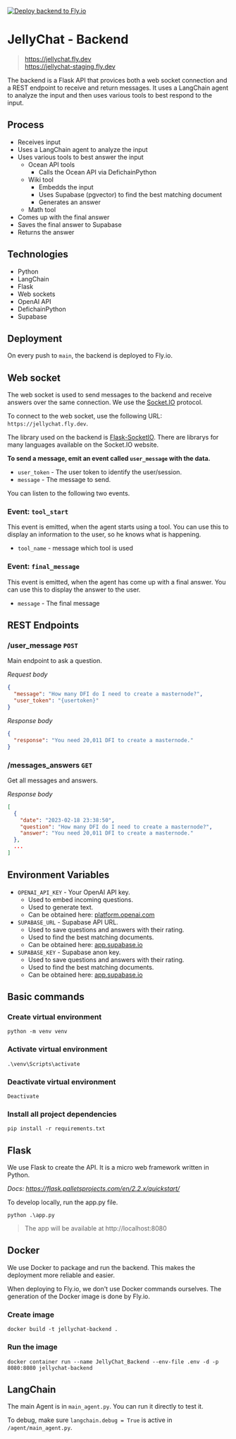 [![Deploy backend to Fly.io](https://github.com/0ptim/JellyChat/actions/workflows/fly.yml/badge.svg)](https://github.com/0ptim/JellyChat/actions/workflows/fly.yml)

# JellyChat - Backend

> https://jellychat.fly.dev  
> https://jellychat-staging.fly.dev

The backend is a Flask API that provices both a web socket connection and a REST endpoint to receive and return messages. It uses a LangChain agent to analyze the input and then uses various tools to best respond to the input.

## Process

- Receives input
- Uses a LangChain agent to analyze the input
- Uses various tools to best answer the input
  - Ocean API tools
    - Calls the Ocean API via DefichainPython
  - Wiki tool
    - Embedds the input
    - Uses Supabase (pgvector) to find the best matching document
    - Generates an answer
  - Math tool
- Comes up with the final answer
- Saves the final answer to Supabase
- Returns the answer

## Technologies

- Python
- LangChain
- Flask
- Web sockets
- OpenAI API
- DefichainPython
- Supabase

## Deployment

On every push to `main`, the backend is deployed to Fly.io.

## Web socket

The web socket is used to send messages to the backend and receive answers over the same connection. We use the [Socket.IO](https://socket.io/) protocol.

To connect to the web socket, use the following URL: `https://jellychat.fly.dev`.

The library used on the backend is [Flask-SocketIO](https://flask-socketio.readthedocs.io/en/latest/). There are librarys for many languages available on the Socket.IO website.

**To send a message, emit an event called `user_message` with the data.**

- `user_token` - The user token to identify the user/session.
- `message` - The message to send.

You can listen to the following two events.

### Event: `tool_start`

This event is emitted, when the agent starts using a tool. You can use this to display an information to the user, so he knows what is happening.

- `tool_name` - message which tool is used

### Event: `final_message`

This event is emitted, when the agent has come up with a final answer. You can use this to display the answer to the user.

- `message` - The final message

## REST Endpoints

### /user_message `POST`

Main endpoint to ask a question.

_Request body_

```json
{
  "message": "How many DFI do I need to create a masternode?",
  "user_token": "{usertoken}"
}
```

_Response body_

```json
{
  "response": "You need 20,011 DFI to create a masternode."
}
```

### /messages_answers `GET`

Get all messages and answers.

_Response body_

```json
[
  {
    "date": "2023-02-18 23:38:50",
    "question": "How many DFI do I need to create a masternode?",
    "answer": "You need 20,011 DFI to create a masternode."
  },
  ...
]
```

## Environment Variables

- `OPENAI_API_KEY` - Your OpenAI API key.
  - Used to embed incoming questions.
  - Used to generate text.
  - Can be obtained here: [platform.openai.com](https://platform.openai.com/)
- `SUPABASE_URL` - Supabase API URL.
  - Used to save questions and answers with their rating.
  - Used to find the best matching documents.
  - Can be obtained here: [app.supabase.io](https://app.supabase.com/)
- `SUPABASE_KEY` - Supabase anon key.
  - Used to save questions and answers with their rating.
  - Used to find the best matching documents.
  - Can be obtained here: [app.supabase.io](https://app.supabase.com/)

## Basic commands

### Create virtual environment

```
python -m venv venv
```

### Activate virtual environment

```
.\venv\Scripts\activate
```

### Deactivate virtual environment

```
Deactivate
```

### Install all project dependencies

```
pip install -r requirements.txt
```

## Flask

We use Flask to create the API. It is a micro web framework written in Python.

_Docs: https://flask.palletsprojects.com/en/2.2.x/quickstart/_

To develop locally, run the app.py file.

```
python .\app.py
```

> The app will be available at http://localhost:8080

## Docker

We use Docker to package and run the backend. This makes the deployment more reliable and easier.

When deploying to Fly.io, we don't use Docker commands ourselves. The generation of the Docker image is done by Fly.io.

### Create image

```
docker build -t jellychat-backend .
```

### Run the image

```
docker container run --name JellyChat_Backend --env-file .env -d -p 8080:8080 jellychat-backend
```

## LangChain

The main Agent is in `main_agent.py`. You can run it directly to test it.

To debug, make sure `langchain.debug = True` is active in `/agent/main_agent.py`.
